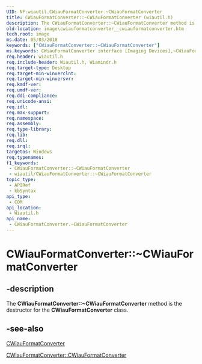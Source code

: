 ```yaml
---
UID: NF:wiautil.CWiauFormatConverter.~CWiauFormatConverter
title: CWiauFormatConverter::~CWiauFormatConverter (wiautil.h)
description: The CWiauFormatConverter::~CWiauFormatConverter method is the destructor for the CWiauFormatConverter class.
old-location: image\cwiauformatconverter__cwiauformatconverter.htm
tech.root: image
ms.date: 05/03/2018
keywords: ["CWiauFormatConverter::~CWiauFormatConverter"]
ms.keywords: CWiauFormatConverter interface [Imaging Devices],~CWiauFormatConverter method, CWiauFormatConverter.~CWiauFormatConverter, CWiauFormatConverter::~CWiauFormatConverter, image.cwiauformatconverter__cwiauformatconverter, wiauFncs_9e90093a-c28a-4cbb-a4be-55750e309940.xml, wiautil/CWiauFormatConverter::~CWiauFormatConverter, ~CWiauFormatConverter, ~CWiauFormatConverter method [Imaging Devices], ~CWiauFormatConverter method [Imaging Devices],CWiauFormatConverter interface
req.header: wiautil.h
req.include-header: Wiautil.h, Wiamindr.h
req.target-type: Desktop
req.target-min-winverclnt: 
req.target-min-winversvr: 
req.kmdf-ver: 
req.umdf-ver: 
req.ddi-compliance: 
req.unicode-ansi: 
req.idl: 
req.max-support: 
req.namespace: 
req.assembly: 
req.type-library: 
req.lib: 
req.dll: 
req.irql: 
targetos: Windows
req.typenames: 
f1_keywords:
 - CWiauFormatConverter::~CWiauFormatConverter
 - wiautil/CWiauFormatConverter::~CWiauFormatConverter
topic_type:
 - APIRef
 - kbSyntax
api_type:
 - COM
api_location:
 - Wiautil.h
api_name:
 - CWiauFormatConverter.~CWiauFormatConverter
---
```


# CWiauFormatConverter::~CWiauFormatConverter


## -description

The <b>CWiauFormatConverter::~CWiauFormatConverter</b> method is the destructor for the <b>CWiauFormatConverter</b> class.

## -see-also

<a href="/previous-versions/windows/hardware/drivers/ff540363(v=vs.85)">CWiauFormatConverter</a>



<a href="/windows-hardware/drivers/ddi/wiautil/nf-wiautil-cwiauformatconverter-cwiauformatconverter">CWiauFormatConverter::CWiauFormatConverter</a>
